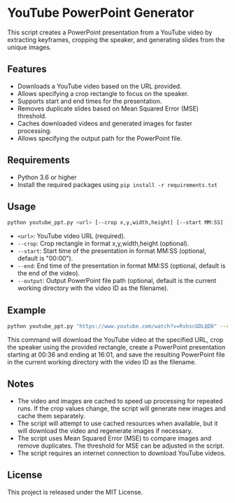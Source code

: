 # YouTube PowerPoint Generator

This script creates a PowerPoint presentation from a YouTube video by extracting keyframes, cropping the speaker, and generating slides from the unique images.

## Features

* Downloads a YouTube video based on the URL provided.
* Allows specifying a crop rectangle to focus on the speaker.
* Supports start and end times for the presentation.
* Removes duplicate slides based on Mean Squared Error (MSE) threshold.
* Caches downloaded videos and generated images for faster processing.
* Allows specifying the output path for the PowerPoint file.

## Requirements

* Python 3.6 or higher
* Install the required packages using `pip install -r requirements.txt`

## Usage

```sh
python youtube_ppt.py <url> [--crop x,y,width,height] [--start MM:SS] [--end MM:SS] [--output output_path]
```

* `<url>`: YouTube video URL (required).
* `--crop`: Crop rectangle in format x,y,width,height (optional).
* `--start`: Start time of the presentation in format MM:SS (optional, default is "00:00").
* `--end`: End time of the presentation in format MM:SS (optional, default is the end of the video).
* `--output`: Output PowerPoint file path (optional, default is the current working directory with the video ID as the filename).

## Example

```sh
python youtube_ppt.py "https://www.youtube.com/watch?v=RshscGDLQD8" --crop 200,0,1500,1000 --start 00:36 --end 16:01
```

This command will download the YouTube video at the specified URL, crop the speaker using the provided rectangle, create a PowerPoint presentation starting at 00:36 and ending at 16:01, and save the resulting PowerPoint file in the current working directory with the video ID as the filename.

## Notes

* The video and images are cached to speed up processing for repeated runs. If the crop values change, the script will generate new images and cache them separately.
* The script will attempt to use cached resources when available, but it will download the video and regenerate images if necessary.
* The script uses Mean Squared Error (MSE) to compare images and remove duplicates. The threshold for MSE can be adjusted in the script.
* The script requires an internet connection to download YouTube videos.

## License

This project is released under the MIT License.

